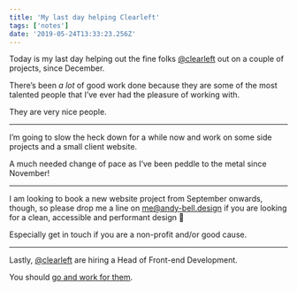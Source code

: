 ```yaml
---
title: 'My last day helping Clearleft'
tags: ['notes'] 
date: '2019-05-24T13:33:23.256Z'
---
```

Today is my last day helping out the fine folks [@clearleft](//twitter.com/clearleft) out on a couple of projects, since December.

There’s been _a lot_ of good work done because they are some of the most talented people that I’ve ever had the pleasure of working with. 

They are very nice people.

***

I’m going to slow the heck down for a while now and work on some side projects and a small client website.

A much needed change of pace as I’ve been peddle to the metal since November!

***

I am looking to book a new website project from September onwards, though, so please drop me a line on [me@andy-bell.design](mailto:me@andy-bell.design) if you are looking for a clean, accessible and performant design 💌

Especially get in touch if you are a non-profit and/or good cause.

***

Lastly, [@clearleft](//twitter.com/clearleft) are hiring a Head of Front-end Development. 

You should [go and work for them](https://clearleft.com/team/jobs/head-of-front-end-development).